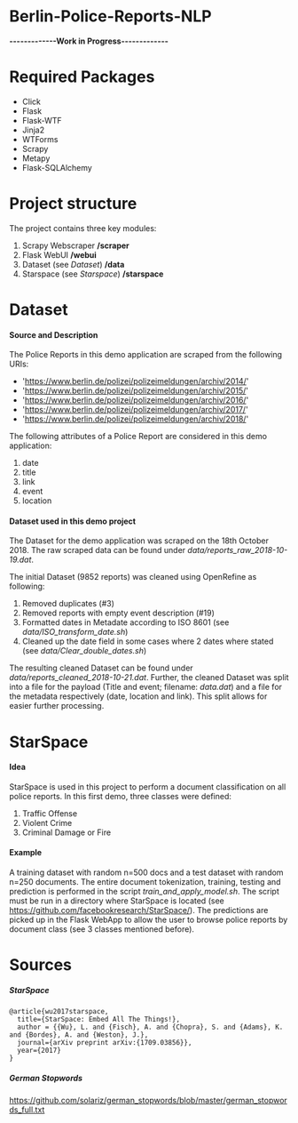 # Berlin-Police-Reports-NLP

**-------------Work in Progress-------------**

# Required Packages
* Click
* Flask
* Flask-WTF
* Jinja2
* WTForms
* Scrapy 
* Metapy
* Flask-SQLAlchemy
# Project structure
The project contains three key modules:
1. Scrapy Webscraper **/scraper**
2. Flask WebUI **/webui**
3. Dataset (see _Dataset_) **/data**
4. Starspace (see _Starspace_) **/starspace**

# Dataset
#### Source and Description
The Police Reports in this demo application are scraped from the following URIs:
* 'https://www.berlin.de/polizei/polizeimeldungen/archiv/2014/'
* 'https://www.berlin.de/polizei/polizeimeldungen/archiv/2015/'
* 'https://www.berlin.de/polizei/polizeimeldungen/archiv/2016/'
* 'https://www.berlin.de/polizei/polizeimeldungen/archiv/2017/'
* 'https://www.berlin.de/polizei/polizeimeldungen/archiv/2018/'

The following attributes of a Police Report are considered in this demo application:
1. date
2. title
3. link
4. event
5. location

#### Dataset used in this demo project
The Dataset for the demo application was scraped on the 18th October 2018. The raw scraped data can be found under *data/reports_raw_2018-10-19.dat*.

The initial Dataset (9852 reports) was cleaned using OpenRefine as following:
1. Removed duplicates (#3)
2. Removed reports with empty event description (#19)
3. Formatted dates in Metadate according to ISO 8601 (see *data/ISO_transform_date.sh*)
4. Cleaned up the date field in some cases where 2 dates where stated (see *data/Clear_double_dates.sh*)

The resulting cleaned Dataset can be found under *data/reports_cleaned_2018-10-21.dat*. Further, the cleaned Dataset was split into a file for the payload (Title and event; filename: _data.dat_) and a file for the metadata respectively (date, location and link). This split allows for easier further processing.

# StarSpace
#### Idea
StarSpace is used in this project to perform a document classification on all police reports. In this first demo, three classes were defined:
1. Traffic Offense
2. Violent Crime
3. Criminal Damage or Fire

#### Example
A training dataset with random n=500 docs and a test dataset with random n=250 documents. The entire document tokenization, training, testing and prediction is performed in the script _train_and_apply_model.sh_. The script must be run in a directory where StarSpace is located (see https://github.com/facebookresearch/StarSpace/). The predictions are picked up in the Flask WebApp to allow the user to browse police reports by document class (see 3 classes mentioned before).

# Sources
##### StarSpace
```
@article{wu2017starspace,
  title={StarSpace: Embed All The Things!},
  author = {{Wu}, L. and {Fisch}, A. and {Chopra}, S. and {Adams}, K. and {Bordes}, A. and {Weston}, J.},
  journal={arXiv preprint arXiv:{1709.03856}},
  year={2017}
}
```
##### German Stopwords
https://github.com/solariz/german_stopwords/blob/master/german_stopwords_full.txt

